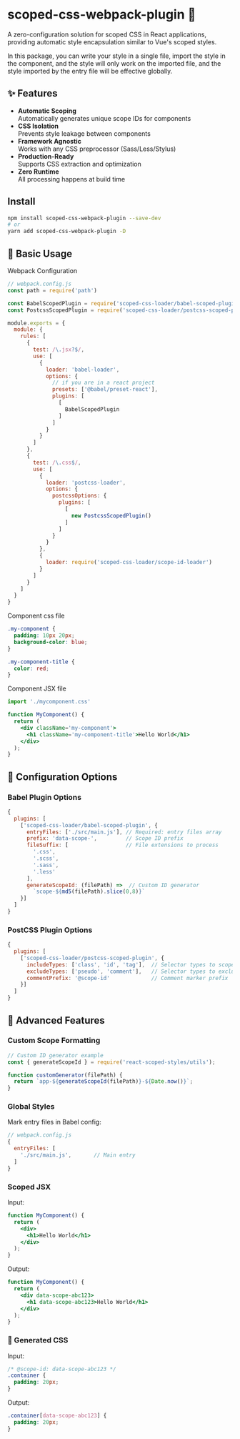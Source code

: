 # scoped-css-webpack-plugin 🎨

A zero-configuration solution for scoped CSS in React applications, providing automatic style encapsulation similar to Vue's scoped styles.

In this package, you can write your style in a single file, import the style in the component, and the style will only work on the imported file, and the style imported by the entry file will be effective globally.


## ✨ Features

- **Automatic Scoping**  
  Automatically generates unique scope IDs for components
- **CSS Isolation**  
  Prevents style leakage between components
- **Framework Agnostic**  
  Works with any CSS preprocessor (Sass/Less/Stylus)
- **Production-Ready**  
  Supports CSS extraction and optimization
- **Zero Runtime**  
  All processing happens at build time


## Install
```bash
npm install scoped-css-webpack-plugin --save-dev
# or
yarn add scoped-css-webpack-plugin -D
```

## 🚀 Basic Usage

Webpack Configuration

```javascript
// webpack.config.js
const path = require('path')

const BabelScopedPlugin = require('scoped-css-loader/babel-scoped-plugin')
const PostcssScopedPlugin = require('scoped-css-loader/postcss-scoped-plugin')

module.exports = {
  module: {
    rules: [
      {
        test: /\.jsx?$/,
        use: [
          {
            loader: 'babel-loader',
            options: {
              // if you are in a react project
              presets: ['@babel/preset-react'],
              plugins: [
                [
                  BabelScopedPlugin
                ]
              ]
            }
          }
        ]
      },
      {
        test: /\.css$/,
        use: [
          {
            loader: 'postcss-loader',
            options: {
              postcssOptions: {
                plugins: [
                  [
                    new PostcssScopedPlugin()
                  ]
                ]
              }
            }
          },
          {
            loader: require('scoped-css-loader/scope-id-loader')
          }
        ]
      }
    ]
  }
}
```

Component css file

```css
.my-component {
  padding: 10px 20px;
  background-color: blue;
}

.my-component-title {
  color: red;
}
```

Component JSX file

```jsx
import './mycomponent.css'

function MyComponent() {
  return (
    <div className='my-component'>
      <h1 className='my-component-title'>Hello World</h1>
    </div>
  );
}
```

## 🔧 Configuration Options

### Babel Plugin Options

```javascript
{
  plugins: [
    ['scoped-css-loader/babel-scoped-plugin', {
      entryFiles: ['./src/main.js'], // Required: entry files array
      prefix: 'data-scope-',         // Scope ID prefix
      fileSuffix: [                  // File extensions to process
        '.css',
        '.scss',
        '.sass',
        '.less'
      ],
      generateScopeId: (filePath) =>  // Custom ID generator
        `scope-${md5(filePath).slice(0,8)}`
    }]
  ]
}
```

### PostCSS Plugin Options

```javascript
{
  plugins: [
    ['scoped-css-loader/postcss-scoped-plugin', {
      includeTypes: ['class', 'id', 'tag'],  // Selector types to scope
      excludeTypes: ['pseudo', 'comment'],   // Selector types to exclude
      commentPrefix: '@scope-id'             // Comment marker prefix
    }]
  ]
}
```

## 🎯 Advanced Features
### Custom Scope Formatting
```javascript
// Custom ID generator example
const { generateScopeId } = require('react-scoped-styles/utils');

function customGenerator(filePath) {
  return `app-${generateScopeId(filePath)}-${Date.now()}`;
}
```

### Global Styles

Mark entry files in Babel config:

```javascript
// webpack.config.js
{
  entryFiles: [
    './src/main.js',       // Main entry
  ]
}
```

### Scoped JSX
Input:

```jsx
function MyComponent() {
  return (
    <div>
      <h1>Hello World</h1>
    </div>
  );
}
```

Output:

```jsx
function MyComponent() {
  return (
    <div data-scope-abc123>
      <h1 data-scope-abc123>Hello World</h1>
    </div>
  );
}
```

### 📄 Generated CSS
Input:

```css
/* @scope-id: data-scope-abc123 */
.container {
  padding: 20px;
}
```

Output:

```css
.container[data-scope-abc123] {
  padding: 20px;
}
```

